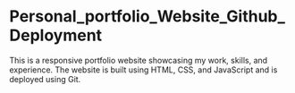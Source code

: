 # Personal_portfolio_Website_Github_Deployment
This is a responsive portfolio website showcasing my work, skills, and experience. The website is built using HTML, CSS, and JavaScript and is deployed using Git.
